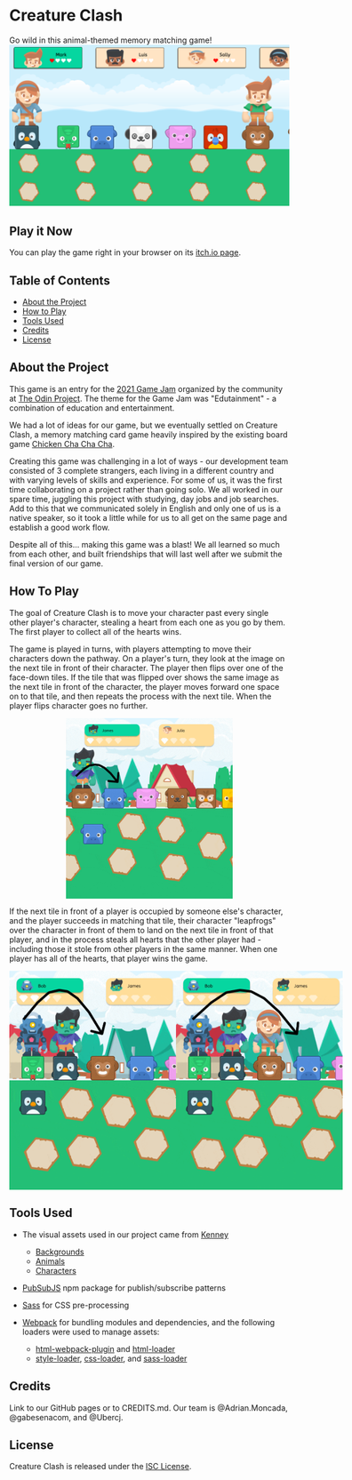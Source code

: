 # Creature Clash
Go wild in this animal-themed memory matching game!
![Creature Clash banner image](./src/assets/images/screenshots/creature_clash_banner_wide.png)

## Play it Now

You can play the game right in your browser on its [itch.io page](https://ubercj.itch.io/creature-clash).

## Table of Contents

* [About the Project](#about-the-project)
* [How to Play](#how-to-play)
* [Tools Used](#tools-used)
* [Credits](#credits)
* [License](#license)

## About the Project

This game is an entry for the [2021 Game Jam](https://itch.io/jam/top-jam-1) organized by the community at [The Odin Project](https://www.theodinproject.com/). The theme for the Game Jam was "Edutainment" - a combination of education and entertainment.

We had a lot of ideas for our game, but we eventually settled on Creature Clash, a memory matching card game heavily inspired by the existing board game [Chicken Cha Cha Cha](https://boardgamegeek.com/boardgame/3570/chicken-cha-cha-cha).

Creating this game was challenging in a lot of ways - our development team consisted of 3 complete strangers, each living in a different country and with varying levels of skills and experience. For some of us, it was the first time collaborating on a project rather than going solo. We all worked in our spare time, juggling this project with studying, day jobs and job searches. Add to this that we communicated solely in English and only one of us is a native speaker, so it took a little while for us to all get on the same page and establish a good work flow.

Despite all of this... making this game was a blast! We all learned so much from each other, and built friendships that will last well after we submit the final version of our game.

## How To Play

The goal of Creature Clash is to move your character past every single other player's character, stealing a heart from each one as you go by them. The first player to collect all of the hearts wins.

The game is played in turns, with players attempting to move their characters down the pathway. On a player's turn, they look at the image on the next tile in front of their character. The player then flips over one of the face-down tiles. If the tile that was flipped over shows the same image as the next tile in front of the character, the player moves forward one space on to that tile, and then repeats the process with the next tile. When the player flips character goes no further.

<div width="100%" style="display: flex; justify-content: center">
  <img src="./src/assets/images/rules/basic_movement.gif" alt="basic player movement" width="300">
</div>

If the next tile in front of a player is occupied by someone else's character, and the player succeeds in matching that tile, their character "leapfrogs" over the character in front of them to land on the next tile in front of that player, and in the process steals all hearts that the other player had - including those it stole from other players in the same manner. When one player has all of the hearts, that player wins the game.

<div width="100%" style="display: flex; justify-content: space-evenly">
  <img src="./src/assets/images/rules/after_leap.gif" alt="leaping over another player" width="300">
  <img src="./src/assets/images/rules/leap_over_two.gif" alt="leaping over two players at once" width="300">
</div>


## Tools Used

* The visual assets used in our project came from [Kenney](https://www.kenney.nl/)
  * [Backgrounds](https://www.kenney.nl/assets/background-elements-redux)
  * [Animals](https://www.kenney.nl/assets/animal-pack-redux)
  * [Characters](https://www.kenney.nl/assets/toon-characters-1)

* [PubSubJS](https://github.com/mroderick/PubSubJS) npm package for publish/subscribe patterns

* [Sass](https://sass-lang.com/) for CSS pre-processing

* [Webpack](https://webpack.js.org/) for bundling modules and dependencies, and the following loaders were used to manage assets:
  * [html-webpack-plugin](https://webpack.js.org/plugins/html-webpack-plugin/) and [html-loader](https://webpack.js.org/loaders/html-loader/)
  * [style-loader](https://webpack.js.org/loaders/style-loader/), [css-loader](https://webpack.js.org/loaders/css-loader/), and [sass-loader](https://webpack.js.org/loaders/sass-loader/)


## Credits

Link to our GitHub pages or to CREDITS.md.
Our team is @Adrian.Moncada, @gabesenacom, and @Ubercj.

## License

Creature Clash is released under the [ISC License](./LICENSE.md).